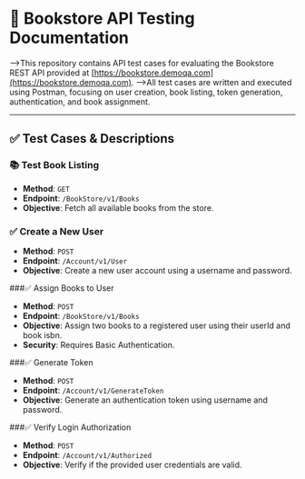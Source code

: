 # 📘 Bookstore API Testing Documentation

-->This repository contains API test cases for evaluating the Bookstore REST API provided at [https://bookstore.demoqa.com](https://bookstore.demoqa.com). 
-->All test cases are written and executed using Postman, focusing on user creation, book listing, token generation, authentication, and book assignment.

---

## ✅ Test Cases & Descriptions

### 📚 Test Book Listing 
- **Method**: `GET`
- **Endpoint**: `/BookStore/v1/Books`
- **Objective**: Fetch all available books from the store.

### ✅ Create a New User
- **Method**: `POST`
- **Endpoint**: `/Account/v1/User`
- **Objective**: Create a new user account using a username and password.

###✅ Assign Books to User
- **Method**: `POST`
- **Endpoint**: `/BookStore/v1/Books`
- **Objective**: Assign two books to a registered user using their userId and book isbn.
- **Security**: Requires Basic Authentication.

###✅ Generate Token
- **Method**: `POST`
- **Endpoint**: `/Account/v1/GenerateToken`
- **Objective**: Generate an authentication token using username and password.

###✅ Verify Login Authorization
- **Method**: `POST`
- **Endpoint**: `/Account/v1/Authorized`
- **Objective**: Verify if the provided user credentials are valid.





